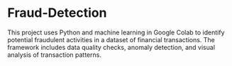 # Fraud-Detection

This project uses Python and machine learning in Google Colab to identify potential fraudulent activities in a dataset of financial transactions. The framework includes data quality checks, anomaly detection, and visual analysis of transaction patterns.
